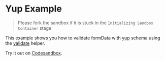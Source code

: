 # Yup Example

> Please fork the sandbox if it is stuck in the `Initializing Sandbox Container` stage

This example shows you how to validate formData with [yup](https://github.com/jquense/yup) schema using the [validate](/packages/conform-yup/README.md#validate) helper.

<!-- sandbox src="/examples/yup?module=/app/routes/index.tsx" -->

Try it out on [Codesandbox](https://codesandbox.io/s/github/edmundhung/conform/tree/main/examples/yup?file=/app/routes/index.tsx).

<!-- /sandbox -->
